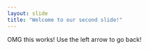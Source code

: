 ```yaml
---
layout: slide
title: "Welcome to our second slide!"
---
```

OMG this works!
Use the left arrow to go back!
